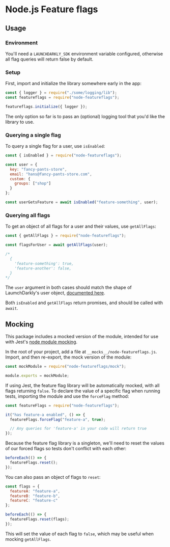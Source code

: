 # Node.js Feature flags

## Usage

### Environment

You'll need a `LAUNCHDARKLY_SDK` environment variable configured, otherwise all
flag queries will return false by default.

### Setup

First, import and initialize the library somewhere early in the app:

```js
const { logger } = require("./some/logging/lib");
const featureflags = require("node-featureflags");

featureflags.initialize({ logger });
```

The only option so far is to pass an (optional) logging tool that you'd like the
library to use.

### Querying a single flag

To query a single flag for a user, use `isEnabled`:

```js
const { isEnabled } = require("node-featureflags");

const user = {
  key: "fancy-pants-store",
  email: "hans@fancy-pants-store.com",
  custom: {
    groups: ["shop"]
  }
};

const userGetsFeature = await isEnabled("feature-something", user);
```

### Querying all flags

To get an object of all flags for a user and their values, use `getAllFlags`:

```js
const { getAllFlags } = require("node-featureflags");

const flagsForUser = await getAllFlags(user);

/*
  {
    'feature-something': true,
    'feature-another': false,
  }
*/
```

The `user` argument in both cases should match the shape of LaumchDarkly's user
object,
[documented here](https://docs.launchdarkly.com/docs/node-sdk-reference#section-users).

Both `isEnabled` and `getAllFlags` return promises, and should be called with
`await`.

## Mocking

This package includes a mocked version of the module, intended for use with
Jest's
[node module mocking](https://jestjs.io/docs/en/manual-mocks#mocking-node-modules).

In the root of your project, add a file at `__mocks__/node-featureflags.js`.
Import, and then re-export, the mock version of the module:

```js
const mockModule = require("node-featureflags/mock");

module.exports = mockModule;
```

If using Jest, the feature flag library will be automatically mocked, with all
flags returning `false`. To declare the value of a specific flag when running
tests, importing the module and use the `forceFlag` method:

```js
const featureFlags = require("node-featureflags");

it("has feature-a enabled", () => {
  featureFlags.forceFlag("feature-a", true);

  // Any queries for 'feature-a' in your code will return true
});
```

Because the feature flag library is a singleton, we'll need to reset the values
of our forced flags so tests don't conflict with each other:

```js
beforeEach(() => {
  featureFlags.reset();
});
```

You can also pass an object of flags to `reset`:

```js
const flags = {
  featureA: "feature-a",
  featureB: "feature-b",
  featureC: "feature-c"
};

beforeEach(() => {
  featureFlags.reset(flags);
});
```

This will set the value of each flag to `false`, which may be useful when
mocking `getAllFlags`.
